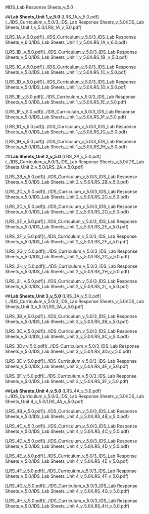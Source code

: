 #IDS_Lab Response Sheets_v_5.0

##**Lab Sheets_Unit 1_v_5.0**
[LRS_1A_v_5.0.pdf](../IDS_Curriculum_v_5.0/3_IDS_Lab Response Sheets_v_5.0/IDS_Lab Sheets_Unit 1_v_5.0/LRS_1A_v_5.0.pdf)

[LRS_1A_v_6.0.pdf](../IDS_Curriculum_v_5.0/3_IDS_Lab Response Sheets_v_6.0/IDS_Lab Sheets_Unit 1_v_5.0/LRS_1A_v_6.0.pdf)

[LRS_1B _v_5.0.pdf](../IDS_Curriculum_v_5.0/3_IDS_Lab Response Sheets_v_5.0/IDS_Lab Sheets_Unit 1_v_5.0/LRS_1B _v_5.0.pdf)

[LRS_1C_v_5.0.pdf](../IDS_Curriculum_v_5.0/3_IDS_Lab Response Sheets_v_5.0/IDS_Lab Sheets_Unit 1_v_5.0/LRS_1C_v_5.0.pdf)

[LRS_1D_v_5.0.pdf](../IDS_Curriculum_v_5.0/3_IDS_Lab Response Sheets_v_5.0/IDS_Lab Sheets_Unit 1_v_5.0/LRS_1D_v_5.0.pdf)

[LRS_1E_v_5.0.pdf](../IDS_Curriculum_v_5.0/3_IDS_Lab Response Sheets_v_5.0/IDS_Lab Sheets_Unit 1_v_5.0/LRS_1E_v_5.0.pdf)

[LRS_1F_v_5.0.pdf](../IDS_Curriculum_v_5.0/3_IDS_Lab Response Sheets_v_5.0/IDS_Lab Sheets_Unit 1_v_5.0/LRS_1F_v_5.0.pdf)

[LRS_1G_v_5.0.pdf](../IDS_Curriculum_v_5.0/3_IDS_Lab Response Sheets_v_5.0/IDS_Lab Sheets_Unit 1_v_5.0/LRS_1G_v_5.0.pdf)

[LRS_1H_v_5.0.pdf](../IDS_Curriculum_v_5.0/3_IDS_Lab Response Sheets_v_5.0/IDS_Lab Sheets_Unit 1_v_5.0/LRS_1H_v_5.0.pdf)

##**Lab Sheets_Unit 2_v_5.0**
[LRS_2A_v_5.0.pdf](../IDS_Curriculum_v_5.0/3_IDS_Lab Response Sheets_v_5.0/IDS_Lab Sheets_Unit 2_v_5.0/LRS_2A_v_5.0.pdf)

[LRS_2B_v_5.0.pdf](../IDS_Curriculum_v_5.0/3_IDS_Lab Response Sheets_v_5.0/IDS_Lab Sheets_Unit 2_v_5.0/LRS_2B_v_5.0.pdf)

[LRS_2C_v_5.0.pdf](../IDS_Curriculum_v_5.0/3_IDS_Lab Response Sheets_v_5.0/IDS_Lab Sheets_Unit 2_v_5.0/LRS_2C_v_5.0.pdf)

[LRS_2D_v_5.0.pdf](../IDS_Curriculum_v_5.0/3_IDS_Lab Response Sheets_v_5.0/IDS_Lab Sheets_Unit 2_v_5.0/LRS_2D_v_5.0.pdf)

[LRS_2E_v_5.0.pdf](../IDS_Curriculum_v_5.0/3_IDS_Lab Response Sheets_v_5.0/IDS_Lab Sheets_Unit 2_v_5.0/LRS_2E_v_5.0.pdf)

[LRS_2F_v_5.0.pdf](../IDS_Curriculum_v_5.0/3_IDS_Lab Response Sheets_v_5.0/IDS_Lab Sheets_Unit 2_v_5.0/LRS_2F_v_5.0.pdf)

[LRS_2G_v_5.0.pdf](../IDS_Curriculum_v_5.0/3_IDS_Lab Response Sheets_v_5.0/IDS_Lab Sheets_Unit 2_v_5.0/LRS_2G_v_5.0.pdf)

[LRS_2H_v_5.0.pdf](../IDS_Curriculum_v_5.0/3_IDS_Lab Response Sheets_v_5.0/IDS_Lab Sheets_Unit 2_v_5.0/LRS_2H_v_5.0.pdf)

[LRS_2I_ v_5.0.pdf](../IDS_Curriculum_v_5.0/3_IDS_Lab Response Sheets_v_5.0/IDS_Lab Sheets_Unit 2_v_5.0/LRS_2I_ v_5.0.pdf)

##**Lab Sheets_Unit 3_v_5.0**
[LRS_3A_v_5.0.pdf](../IDS_Curriculum_v_5.0/3_IDS_Lab Response Sheets_v_5.0/IDS_Lab Sheets_Unit 3_v_5.0/LRS_3A_v_5.0.pdf)

[LRS_3B_v_5.0.pdf](../IDS_Curriculum_v_5.0/3_IDS_Lab Response Sheets_v_5.0/IDS_Lab Sheets_Unit 3_v_5.0/LRS_3B_v_5.0.pdf)

[LRS_3C_v_5.0.pdf](../IDS_Curriculum_v_5.0/3_IDS_Lab Response Sheets_v_5.0/IDS_Lab Sheets_Unit 3_v_5.0/LRS_3C_v_5.0.pdf)

[LRS_3Dv_v_5.0.pdf](../IDS_Curriculum_v_5.0/3_IDS_Lab Response Sheets_v_5.0/IDS_Lab Sheets_Unit 3_v_5.0/LRS_3Dv_v_5.0.pdf)

[LRS_3E_v_5.0.pdf](../IDS_Curriculum_v_5.0/3_IDS_Lab Response Sheets_v_5.0/IDS_Lab Sheets_Unit 3_v_5.0/LRS_3E_v_5.0.pdf)

[LRS_3F_v_5.0.pdf](../IDS_Curriculum_v_5.0/3_IDS_Lab Response Sheets_v_5.0/IDS_Lab Sheets_Unit 3_v_5.0/LRS_3F_v_5.0.pdf)

##**Lab Sheets_Unit 4_v_5.0**
[LRS_4A_v_5.0.pdf](../IDS_Curriculum_v_5.0/3_IDS_Lab Response Sheets_v_5.0/IDS_Lab Sheets_Unit 4_v_5.0/LRS_4A_v_5.0.pdf)

[LRS_4B_v_5.0.pdf](../IDS_Curriculum_v_5.0/3_IDS_Lab Response Sheets_v_5.0/IDS_Lab Sheets_Unit 4_v_5.0/LRS_4B_v_5.0.pdf)

[LRS_4C_v_5.0.pdf](../IDS_Curriculum_v_5.0/3_IDS_Lab Response Sheets_v_5.0/IDS_Lab Sheets_Unit 4_v_5.0/LRS_4C_v_5.0.pdf)

[LRS_4D_v_5.0.pdf](../IDS_Curriculum_v_5.0/3_IDS_Lab Response Sheets_v_5.0/IDS_Lab Sheets_Unit 4_v_5.0/LRS_4D_v_5.0.pdf)

[LRS_4E_v_5.0.pdf](../IDS_Curriculum_v_5.0/3_IDS_Lab Response Sheets_v_5.0/IDS_Lab Sheets_Unit 4_v_5.0/LRS_4E_v_5.0.pdf)

[LRS_4F_v_5.0.pdf](../IDS_Curriculum_v_5.0/3_IDS_Lab Response Sheets_v_5.0/IDS_Lab Sheets_Unit 4_v_5.0/LRS_4F_v_5.0.pdf)

[LRS_4G_v_5.0.pdf](../IDS_Curriculum_v_5.0/3_IDS_Lab Response Sheets_v_5.0/IDS_Lab Sheets_Unit 4_v_5.0/LRS_4G_v_5.0.pdf)

[LRS_4H_v_5.0.pdf](../IDS_Curriculum_v_5.0/3_IDS_Lab Response Sheets_v_5.0/IDS_Lab Sheets_Unit 4_v_5.0/LRS_4H_v_5.0.pdf)